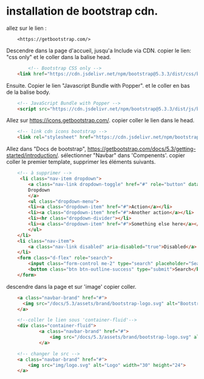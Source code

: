 # installation de bootstrap cdn.

allez sur le lien :

```text
    <https://getbootstrap.com/>
```

Descendre dans la page d'accueil, jusqu'a Include via CDN.
copier le lien: "css only" et le coller dans la balise head.

```html
        <!-- Bootstrap CSS only -->
    <link href="https://cdn.jsdelivr.net/npm/bootstrap@5.3.3/dist/css/bootstrap.min.css" rel="stylesheet" integrity="sha384-QWTKZyjpPEjISv5WaRU9OFeRpok6YctnYmDr5pNlyT2bRjXh0JMhjY6hW+ALEwIH" crossorigin="anonymous">
```

Ensuite.
Copier le lien "Javascript Bundle with Popper". et le coller en bas de la balise body.

```html
    <!-- JavaScript Bundle with Popper -->
    <script src="https://cdn.jsdelivr.net/npm/bootstrap@5.3.3/dist/js/bootstrap.bundle.min.js" integrity="sha384-YvpcrYf0tY3lHB60NNkmXc5s9fDVZLESaAA55NDzOxhy9GkcIdslK1eN7N6jIeHz" crossorigin="anonymous"></script>
```

Allez sur <https://icons.getbootstrap.com/>.
copier coller le lien dans le head.

```html
    <!-- link cdn icons bootstrap -->
    <link rel="stylesheet" href="https://cdn.jsdelivr.net/npm/bootstrap-icons@1.11.3/font/bootstrap-icons.min.css">
```

Allez dans "Docs de bootstrap", <https://getbootstrap.com/docs/5.3/getting-started/introduction/>.
sélectionner "Navbar" dans 'Compenents'.
copier coller le premier template, supprimer les éléments suivants.

```html
    <!-- à supprimer -->
     <li class="nav-item dropdown">
        <a class="nav-link dropdown-toggle" href="#" role="button" data-bs-toggle="dropdown" aria-expanded="false">
        Dropdown
        </a>
        <ul class="dropdown-menu">
        <li><a class="dropdown-item" href="#">Action</a></li>
        <li><a class="dropdown-item" href="#">Another action</a></li>
        <li><hr class="dropdown-divider"></li>
        <li><a class="dropdown-item" href="#">Something else here</a></li>
        </ul>
    </li>
    <li class="nav-item">
        <a class="nav-link disabled" aria-disabled="true">Disabled</a>
    </li>
    <form class="d-flex" role="search">
        <input class="form-control me-2" type="search" placeholder="Search" aria-label="Search">
        <button class="btn btn-outline-success" type="submit">Search</button>
    </form>
```

descendre dans la page et sur 'image' copier coller.

```html
    <a class="navbar-brand" href="#">
      <img src="/docs/5.3/assets/brand/bootstrap-logo.svg" alt="Bootstrap" width="30" height="24">
    </a>

    <!--coller le lien sous 'container-fluid'-->
    <div class="container-fluid">
            <a class="navbar-brand" href="#">
                <img src="/docs/5.3/assets/brand/bootstrap-logo.svg" alt="Bootstrap" width="30" height="24">
            </a>

    <!-- changer le src -->
    <a class="navbar-brand" href="#">
        <img src="img/logo.svg" alt="Logo" width="30" height="24">
    </a>
```
